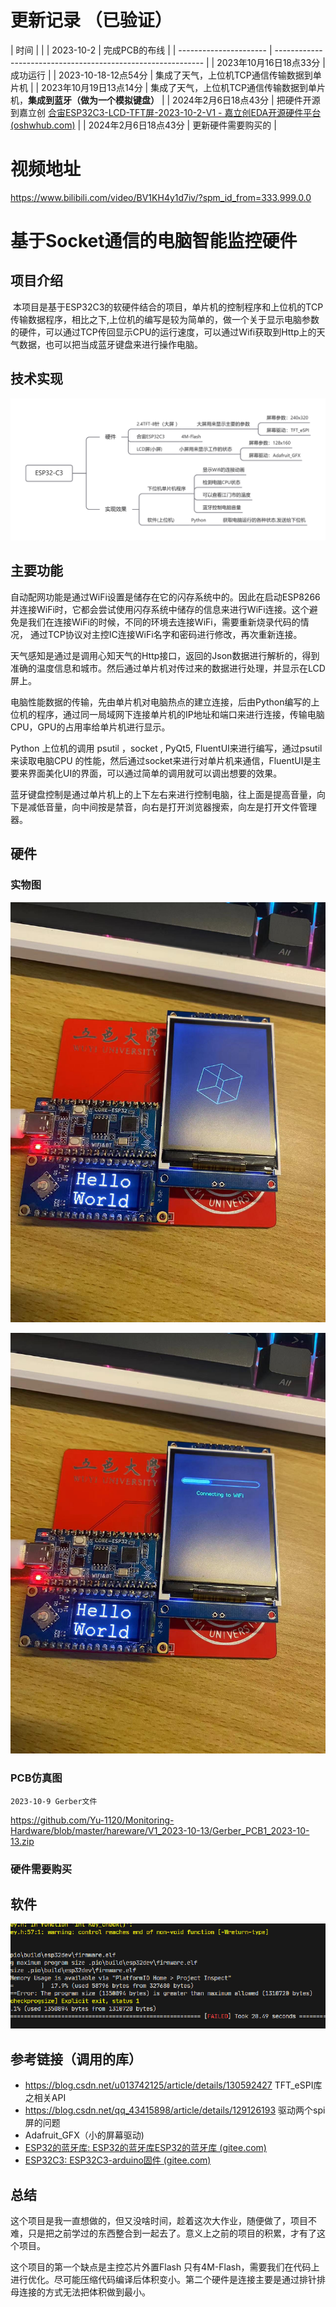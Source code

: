 # 更新记录 （已验证）


| 时间                   |                                                              |
|  2023-10-2  |               完成PCB的布线                        |
| ---------------------- | ------------------------------------------------------------ |
| 2023年10月16日18点33分 | 成功运行                                                     |
| 2023-10-18-12点54分    | 集成了天气，上位机TCP通信传输数据到单片机                    |
| 2023年10月19日13点14分 | 集成了天气，上位机TCP通信传输数据到单片机，**集成到蓝牙（做为一个模拟键盘）** |
| 2024年2月6日18点43分   | 把硬件开源到嘉立创  [合宙ESP32C3-LCD-TFT屏-2023-10-2-V1 - 嘉立创EDA开源硬件平台 (oshwhub.com)](https://oshwhub.com/xiaoyu_student/he-zhou-esp32c3-lcd-tft-ping-2023-10-2-v-1-0-0) |
| 2024年2月6日18点43分   | 更新硬件需要购买的                                           |



# 视频地址


https://www.bilibili.com/video/BV1KH4y1d7iv/?spm_id_from=333.999.0.0






# 基于Socket通信的电脑智能监控硬件

## 项目介绍

​	本项目是基于ESP32C3的软硬件结合的项目，单片机的控制程序和上位机的TCP 传输数据程序，相比之下,上位机的编写是较为简单的，做一个关于显示电脑参数的硬件，可以通过TCP传回显示CPU的运行速度，可以通过Wifi获取到Http上的天气数据，也可以把当成蓝牙键盘来进行操作电脑。







## 技术实现



![ESP32-C3](Readme.assets/ESP32-C3.png)

## 主要功能

自动配网功能是通过WiFi设置是储存在它的闪存系统中的。因此在启动ESP8266并连接WiFi时，它都会尝试使用闪存系统中储存的信息来进行WiFi连接。这个避免是我们在连接WiFi的时候，不同的环境去连接WiFi，需要重新烧录代码的情况， 通过TCP协议对主控IC连接WiFi名字和密码进行修改，再次重新连接。







天气感知是通过是调用心知天气的Http接口，返回的Json数据进行解析的，得到准确的温度信息和城市。然后通过单片机对传过来的数据进行处理，并显示在LCD屏上。









电脑性能数据的传输，先由单片机对电脑热点的建立连接，后由Python编写的上位机的程序，通过同一局域网下连接单片机的IP地址和端口来进行连接，传输电脑CPU，GPU的占用率给单片机进行显示。









Python 上位机的调用  psutil ，socket , PyQt5, FluentUI来进行编写，通过psutil来读取电脑CPU 的性能，然后通过socket来进行对单片机来通信，FluentUI是主要来界面美化UI的界面，可以通过简单的调用就可以调出想要的效果。









蓝牙键盘控制是通过单片机上的上下左右来进行控制电脑，往上面是提高音量，向下是减低音量，向中间按是禁音，向右是打开浏览器搜索，向左是打开文件管理器。



## 硬件



### 实物图



![image-20231017162509148](Readme.assets/image-20231017162509148.png)





![image-20231017162528778](Readme.assets/image-20231017162528778.png)





### PCB仿真图

`2023-10-9 Gerber文件`

https://github.com/Yu-1120/Monitoring-Hardware/blob/master/hareware/V1_2023-10-13/Gerber_PCB1_2023-10-13.zip





### 硬件需要购买









## 软件











![image-20231018014341436](Readme.assets/image-20231018014341436.png)









## 参考链接（调用的库）



- https://blog.csdn.net/u013742125/article/details/130592427     TFT_eSPI库之相关API
- https://blog.csdn.net/qq_43415898/article/details/129126193    驱动两个spi屏的问题
- Adafruit_GFX（小的屏幕驱动)
- [ESP32的蓝牙库: ESP32的蓝牙库ESP32的蓝牙库 (gitee.com)](https://gitee.com/its-a-slap/bluetooth-library-for-esp32)
- [ESP32C3: ESP32C3-arduino固件 (gitee.com)](https://gitee.com/its-a-slap/esp32-c3)







## 总结

这个项目是我一直想做的，但又没啥时间，趁着这次大作业，随便做了，项目不难，只是把之前学过的东西整合到一起去了。意义上之前的项目的积累，才有了这个项目。

这个项目的第一个缺点是主控芯片外置Flash 只有4M-Flash，需要我们在代码上进行优化。尽可能压缩代码编译后体积变小。第二个硬件是连接主要是通过排针排母连接的方式无法把体积做到最小。






